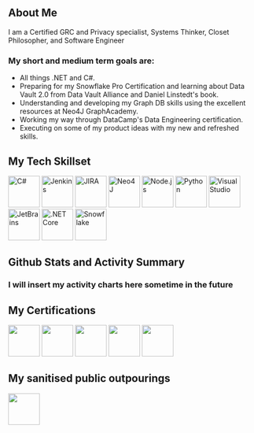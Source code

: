 ## About Me
I am a Certified GRC and Privacy specialist, Systems Thinker, Closet Philosopher, and Software Engineer

### My short and medium term goals are:
- All things .NET and C#.
- Preparing for my Snowflake Pro Certification and learning about Data Vault 2.0 from Data Vault Alliance and Daniel Linstedt's book.
- Understanding and developing my Graph DB skills using the excellent resources at Neo4J GraphAcademy.
- Working my way through DataCamp's Data Engineering certification.
- Executing on some of my product ideas with my new and refreshed skills.

## My Tech Skillset
<img src="https://cdn.jsdelivr.net/gh/devicons/devicon/icons/csharp/csharp-original.svg" width=64 height=64 title="C#"/> <img src="https://cdn.jsdelivr.net/gh/devicons/devicon/icons/jenkins/jenkins-line.svg" width=64 height=64 title="Jenkins"/> <img src="https://cdn.jsdelivr.net/gh/devicons/devicon/icons/jira/jira-original.svg" width=64 height=64 title="JIRA"/> <img src="https://cdn.jsdelivr.net/gh/devicons/devicon/icons/neo4j/neo4j-original.svg" width=64 height=64 title="Neo4J"/> <img src="https://cdn.jsdelivr.net/gh/devicons/devicon/icons/nodejs/nodejs-original.svg" width=64 height=64 title="Node.js"/> <img src="https://cdn.jsdelivr.net/gh/devicons/devicon/icons/python/python-original.svg" width=64 height=64 title="Python"/> <img src="https://cdn.jsdelivr.net/gh/devicons/devicon/icons/visualstudio/visualstudio-plain.svg" width=64 height=64 title="Visual Studio"/> <img src="https://cdn.jsdelivr.net/gh/devicons/devicon/icons/jetbrains/jetbrains-original.svg" width=64 height=64 title="JetBrains"/> <img src="https://cdn.jsdelivr.net/gh/devicons/devicon/icons/dotnetcore/dotnetcore-original.svg" width=64 height=64 title=".NET Core"/>  <img src="https://avatars.githubusercontent.com/u/6453780?s=200&v=4" width=64 height=64 title="Snowflake"/>

## Github Stats and Activity Summary
### I will insert my activity charts here sometime in the future

## My Certifications
<a href="https://certificates.grccertify.org/3c2cffd0-3f46-405c-bc51-581d04108b27"><img src="https://github.com/aiyervenkat/aiyervenkat/blob/1d969684e286d5c6006cb5e68de100cb2c54b912/images/GRCA.png" width=64 height=64></a> <a href="https://certificates.grccertify.org/d1e1fbc5-6155-46c2-bc5f-623d584a9da6"><img src="https://github.com/aiyervenkat/aiyervenkat/blob/1d969684e286d5c6006cb5e68de100cb2c54b912/images/IDPP.png" width=64 height=64></a> <a href="https://certificates.grccertify.org/fe4fb007-6b97-45e3-bdd4-17e54009f401"><img src="https://github.com/aiyervenkat/aiyervenkat/blob/1d969684e286d5c6006cb5e68de100cb2c54b912/images/GRCP.png" width=64 height=64></a> <a href="https://www.credly.com/badges/b6d8a53b-5d24-4812-9e95-8ff0d0a6957c"><img src="https://github.com/aiyervenkat/aiyervenkat/blob/1d969684e286d5c6006cb5e68de100cb2c54b912/images/CDPSE.png" width=64 height=64></a> <a href="https://www.credly.com/badges/ad236c10-ed44-40ae-bf06-bba242d24709"><img src="https://github.com/aiyervenkat/aiyervenkat/blob/1d969684e286d5c6006cb5e68de100cb2c54b912/images/PrivacyEngg.png" width=64 height=64></a>

## My sanitised public outpourings
<a href="https://aiyervenkat.hashnode.dev/"><img src="https://github.com/aiyervenkat/aiyervenkat/blob/1d969684e286d5c6006cb5e68de100cb2c54b912/images/HashNode.png" width=64 height=64></a> 
